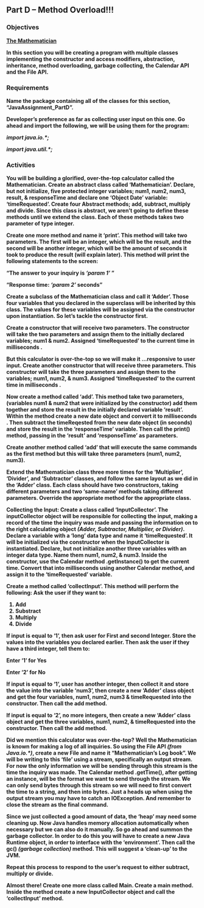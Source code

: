 ## Part D – Method Overload!!!

### Objectives

<strong><u>The Mathematician</u>

In this section you will be creating a program with multiple classes implementing the constructor and access modifiers, abstraction, inheritance, method overloading, garbage collecting, the Calendar API and the File API.
</strong>
### Requirements
<strong>Name the package containing all of the classes for this section, “JavaAssignment_PartD”. 

Developer’s preference as far as collecting user input on this one. 
Go ahead and import the following, we will be using them for the program:

<i>import java.io.*; 

import java.util.*;</i></strong>

### Activities
<strong>
You will be building a glorified, over-the-top calculator called the Mathematician. Create an abstract class called ‘Mathematician’. Declare, but not initialize, five protected integer variables; num1, num2, num3, result, & responseTime and declare one ‘Object Date’ variable: ‘timeRequested’. Create four Abstract methods; add, subtract, multiply and divide. Since this class is abstract, we aren’t going to define these methods until we extend the class. Each of these methods takes two parameter of type integer.

Create one more method and name it ‘print’. This method will take two parameters. The first will be an integer, which will be the result, and the second will be another integer, which will be the amount of seconds it took to produce the result (will explain later). This method will print the following statements to the screen:

“The answer to your inquiry is <i>‘param 1’</i> ” 

“Response time: <i>‘param 2’</i> seconds”

Create a subclass of the Mathematician class and call it ‘Adder’. Those four variables that you declared in the superclass will be inherited by this class. The values for these variables will be assigned via the constructor upon instantiation. So let’s tackle the constructor first. 

Create a constructor that will receive two parameters. The constructor will take the two parameters and assign them to the initially declared variables; num1 & num2. Assigned ‘timeRequested’ to the current time in milliseconds . 

But this calculator is over-the-top so we will make it …responsive to     user input. Create another constructor that will receive three parameters. This constructor will take the three parameters and assign them to the variables; num1, num2, & num3. Assigned ‘timeRequested’ to the current time in milliseconds .

Now create a method called ‘add’. This method take two parameters, (variables num1 & num2 that were initialized by the constructor) add them together and store the result in the initially declared variable ‘result’. 
Within the method create a new date object and convert it to milliseconds . Then subtract the timeReqested from the new date object (in seconds) and store the result in the ‘responseTime’ variable. Then call the print() method, passing in the ‘result’ and ‘responseTime’ as parameters.

Create another method called ‘add’ that will execute the same commands as the first method but this will take three parameters (num1, num2, num3).

Extend the Mathematician class three more times for the ‘Multiplier’, ‘Divider’, and ‘Subtractor’ classes, and follow the same layout as we did in the ‘Adder’ class. Each class should have two constructors, taking different parameters and two ‘same-name’ methods taking different parameters. Override the appropriate method for the appropriate class.

Collecting the Input:
Create a class called ‘InputCollector’. The inputCollector object will be responsible for collecting the input, making a record of the time the inquiry was made and passing the information on to the right calculating object <i>(Adder, Subtractor, Multiplier, or Divider)</i>. Declare a variable with a ‘long’ data type and name it ‘timeRequested’.  It will be initialized via the constructor when the InputCollector is instantiated. Declare, but not initialize another three variables with an integer data type. Name them num1, num2, & num3. Inside the constructor, use the Calendar method .getInstance() to get the current time. Convert that into milliseconds using another Calendar method, and assign it to the ‘timeRequested’ variable. 

Create a method called ‘collectInput’. This method will perform the following:
Ask the user if they want to:
1.	Add
2.	Substract
3.	Multiply
4.	Divide

If input is equal to ‘1’, then ask user for First and second Integer. Store the values into the variables you declared earlier. Then ask the user if they have a third integer, tell them to: 

Enter ‘1’ for Yes

Enter ‘2’ for No

If input is equal to ‘1’, user has another integer, then collect it and store the value into the variable ‘num3’, then create a new ‘Adder’ class object and get the four variables, num1, num2, num3 & timeRequested into the constructor. Then call the add method.

If input is equal to ‘2’, no more integers, then create a new ‘Adder’ class object and get the three variables, num1, num2, & timeRequested into the constructor. Then call the add method.

Did we mention this calculator was over-the-top? Well the Mathematician is known for making a log of all inquiries. So using the File API <i>(from Java.io.*)</i>, create a new File and name it “Mathematician’s Log book”. We will be writing to this ‘file’ using a stream, specifically an output stream. For now the only information we will be sending through this stream is the time the inquiry was made. The Calendar method .getTime(), after getting an instance, will be the format we want to send through the stream. We can only send bytes through this stream so we will need to first convert the time to a string, and then into bytes. Just a heads up when using the output stream you may have to catch an IOException. And remember to close the stream as the final command.

Since we just collected a good amount of data, the ‘heap’ may need some cleaning up. Now Java handles memory allocation automatically when necessary but we can also do it manually. So go ahead and summon the garbage collector. In order to do this you will have to create a new Java Runtime object, in order to interface with the ‘environment’. Then call the gc() <i>(garbage collection)</i> method. This will suggest a ‘clean-up’ to the JVM. 

Repeat this process to respond to the user’s request to either subtract, multiply or divide.

Almost there! Create one more class called Main. Create a main method. Inside the method create a new InputCollector object and call the ‘collectInput’ method.</strong>